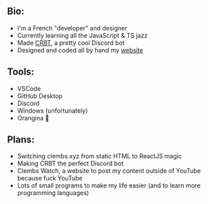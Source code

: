 ## Bio:
* I'm a French "developer" and designer
* Currently learning all the JavaScript & TS jazz
* Made [CRBT](https://clembs.xyz/crbt), a pretty cool Discord bot
* Designed and coded all by hand my [website](https://clembs.xyz)
## Tools:
* VSCode
* GitHub Desktop
* Discord
* Windows (unfortunately)
* Orangina 🤤
## Plans:
* Switching clembs.xyz from static HTML to ReactJS magic
* Making CRBT the perfect Discord bot
* Clembs Watch, a website to post my content outside of YouTube because fuck YouTube
* Lots of small programs to make my life easier (and to learn more programming languages)
